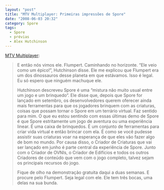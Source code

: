 ```yaml
---
layout: "post"
title: "MTV Multiplayer: Primeiras impressões de Spore"
date: "2008-06-03 20:32"
category: Spore
tags:
  - Spore
  - prévias
  - Alex Hutchinson
---
```


[MTV Multiplayer](http://multiplayerblog.mtv.com/2008/06/03/spore-creature-creator/):

> E então nós vimos ele. Flumpert. Caminhando no horizonte. “Ele veio como um épico!”, Hutchinson disse. Ele me explicou que Flumpert era um dos dinossauros desse planeta em que estávamos. Isso é legal. Eu só espero que ninguém machuque ele.
>
> Hutchinson descreveu Spore é uma “mistura não muito usual entre um jogo e um brinquedo”. Ele disse que, depois que Spore for lançado em setembro, os desenvolvedores querem oferecer ainda mais ferramentas para que os jogadores brinquem com as criaturas, coisas que possam tornar o Spore em um terrário virtual. Faz sentido para mim. O que eu estou sentindo com essas últimas demo de Spore é que Spore estritamente um jogo de aventura ou uma experiência linear. É uma caixa de brinquedos. É um conjunto de ferramentas para criar vida virtual e então brincar com ela. É como se você pudesse assistir suas criaturas voar na esperança de que eles vão fazer algo de bom no mundo. Por causa disso, o Criador de Criaturas que vai ser lançado em junho é parte central da experiência de Spore. Junto com o Criador de OVNIs, o Criador de Edifícios e todos os outros Criadores de conteúdo que vem com o jogo completo, talvez sejam os principais recursos do jogo.
>
> Fique de olho na demonstração gratuita daqui a duas semanas. E procure pelo Flumpert. Seja legal com ele. Ele tem três bocas, uma delas na sua bunda.
